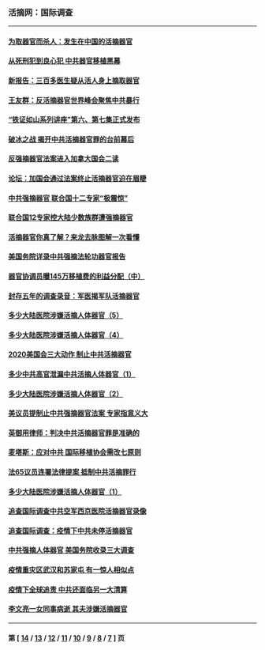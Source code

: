 ### 活摘网：国际调查
---
#### [为取器官而杀人：发生在中国的活摘器官](../../pages/nf5947/n13794731.md?08220430) 
#### [从死刑犯到良心犯 中共器官移植黑幕](../../pages/nf5947/n13764669.md?08220430) 
#### [新报告：三百多医生疑从活人身上摘取器官](../../pages/nf5947/n13703044.md?08220430) 
#### [王友群：反活摘器官世界峰会聚焦中共暴行](../../pages/nf5947/n13250738.md?08220430) 
#### [“铁证如山系列讲座”第六、第七集正式发布](../../pages/nf5947/n13106287.md?08220430) 
#### [破冰之战 揭开中共活摘器官罪的台前幕后](../../pages/nf5947/n13082457.md?08220430) 
#### [反强摘器官法案进入加拿大国会二读](../../pages/nf5947/n13033450.md?08220430) 
#### [论坛：加国会通过法案终止活摘器官迫在眉睫](../../pages/nf5947/n13029839.md?08220430) 
#### [中共强摘器官 联合国十二专家“极震惊”](../../pages/nf5947/n13024313.md?08220430) 
#### [联合国12专家控大陆少数族群遭强摘器官](../../pages/nf5947/n13023877.md?08220430) 
#### [活摘器官你真了解？来龙去脉图解一次看懂](../../pages/nf5947/n13013820.md?08220430) 
#### [美国务院详录中共强摘法轮功器官报告](../../pages/nf5947/n12944519.md?08220430) 
#### [器官协调员曝145万移植费的利益分配（中）](../../pages/nf5947/n12894547.md?08220430) 
#### [封存五年的调查录音：军医揭军队活摘器官](../../pages/nf5947/n12798692.md?08220430) 
#### [多少大陆医院涉嫌活摘人体器官（5）](../../pages/nf5947/n12768383.md?08220430) 
#### [多少大陆医院涉嫌活摘人体器官（4）](../../pages/nf5947/n12664434.md?08220430) 
#### [2020美国会三大动作 制止中共活摘器官](../../pages/nf5947/n12682004.md?08220430) 
#### [多少中共高官泄漏中共活摘人体器官（1）](../../pages/nf5947/n12671234.md?08220430) 
#### [多少大陆医院涉嫌活摘人体器官（2）](../../pages/nf5947/n12655589.md?08220430) 
#### [美议员提制止中共强摘器官法案 专家指意义大](../../pages/nf5947/n12630561.md?08220430) 
#### [英御用律师：判决中共活摘器官罪是准确的](../../pages/nf5947/n12580740.md?08220430) 
#### [麦塔斯：应对中共 国际移植协会需改七原则](../../pages/nf5947/n12514711.md?08220430) 
#### [法65议员连署法律提案 抵制中共活摘罪行](../../pages/nf5947/n12437047.md?08220430) 
#### [多少大陆医院涉嫌活摘人体器官（1）](../../pages/nf5947/n12414284.md?08220430) 
#### [追查国际调查中共空军西京医院活摘器官录像](../../pages/nf5947/n12348837.md?08220430) 
#### [追查国际调查：疫情下中共未停活摘器官](../../pages/nf5947/n12273415.md?08220430) 
#### [中共强摘人体器官 美国务院收录三大调查](../../pages/nf5947/n12181488.md?08220430) 
#### [疫情重灾区武汉和苏家屯 有一惊人相似点](../../pages/nf5947/n12150824.md?08220430) 
#### [疫情下全球追责 中共还面临另一大清算](../../pages/nf5947/n12070397.md?08220430) 
#### [李文亮一女同事病逝 其夫涉嫌活摘器官](../../pages/nf5947/n11957882.md?08220430) 

---
#### 第 [ [14](./14.md?08220430) / [13](./13.md?08220430) / [12](./12.md?08220430) / [11](./11.md?08220430) / [10](./10.md?08220430) / [9](./9.md?08220430) / [8](./8.md?08220430) / [7](./7.md?08220430) ] 页
